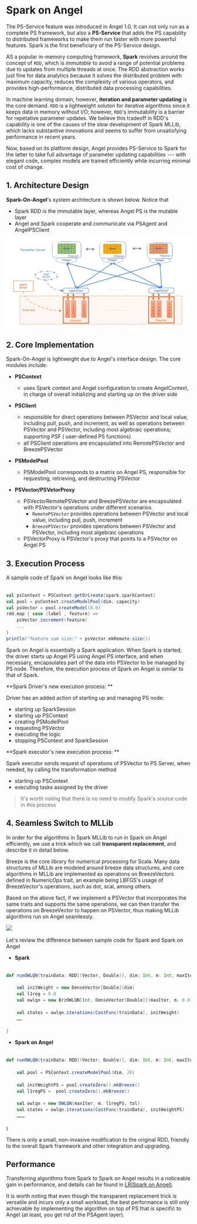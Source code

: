 # Spark on Angel

The PS-Service feature was introduced in Angel 1.0. It can not only run as a complete PS framework, but also a **PS-Service** that adds the PS capability to distributed frameworks to make them run faster with more powerful features. Spark is the first beneficiary of the PS-Service design. 

AS a popular in-memory computing framework, **Spark** revolves around the concept of `RDD`, which is *immutable* to avoid a range of potential problems due to updates from multiple threads at once. The RDD abstraction works just fine for data analytics because it solves the distributed problem with maximum capacity, reduces the complexity of various operators, and provides high-performance, distributed data processing capabilities. 

In machine learning domain, however, **iteration and parameter updating** is the core demand. `RDD` is a lightweight soluton for iterative algorithms since it keeps data in memory without I/O; however, `RDD`'s immutability is a barrier for repetative parameter updates. We believe this tradeoff in RDD's capability is one of the causes of the slow development of Spark MLLib, which lacks substantive innovations and seems to suffer from unsatisfying performance in recent years. 

Now, based on its platform design, Angel provides PS-Service to Spark for the latter to take full advantage of parameter updating capabilities --- with elegant code, complex models are trained efficiently while incurring minimal cost of change.     

## 1. Architecture Design 

**Spark-On-Angel**'s system architecture is shown below. Notice that

* Spark RDD is the immutable layer, whereas Angel PS is the mutable layer
* Angel and Spark cooperate and communicate via PSAgent and AngelPSClient

![](../img/spark_on_angel_architecture.png)

## 2. Core Implementation

Spark-On-Angel is lightweight due to Angel's interface design. The core modules include:

* **PSContext**
	* uses Spark context and Angel configuration to create AngelContext, in charge of overall initializing and starting up on the driver side

* **PSClient**
	* responsible for direct operations between PSVector and local value, including pull, push, and increment, as well as operations between PSVector and PSVector, including most algebraic operations; supporting PSF ( user-defined PS functions）
	* all PSClient operations are encapsulated into RemotePSVector and BreezePSVector

* **PSModelPool**
	* PSModelPool corresponds to a matrix on Angel PS, responsible for requesting, retrieving, and destructing PSVector 

* **PSVector/PSVetorProxy**
	* PSVectorRemotePSVector and BreezePSVector are encapsulated with PSVector's operations under different scenarios
		* `RemotePSVector` provides operations between PSVector and local value, including pull, push, increment
		* `BreezePSVector` provides operations between PSVector and PSVector, including most algebraic operations
	* PSVectorProxy is PSVector's proxy that points to a PSVector on Angel PS



## 3. Execution Process

A sample code of Spark on Angel looks like this:

```Scala

val psContext = PSContext.getOrCreate(spark.sparkContext)
val pool = psContext.createModelPool(dim, capacity)
val psVector = pool.createModel(0.0)
rdd.map { case (label , feature) =>
  	psVector.increment(feature)
  	...
}
println("feature sum size:" + psVector.mkRemote.size())
```

Spark on Angel is essentially a Spark application. When Spark is started, the driver starts up Angel PS using Angel PS interface, and when necessary, encapsulates part of the data into PSVector to be managed by PS node. Therefore, the execution process of Spark on Angel is similar to that of Spark. 

**Spark Driver's new execution process: **

Driver has an added action of starting up and managing PS node:

- starting up SparkSession
- starting up PSContext
- creating PSModelPool
- requesting PSVector
- executing the logic 
- stopping PSContext and SparkSession

**Spark executor's new execution process: **

Spark executor sends request of operations of PSVector to PS Server, when needed, by calling the transformation method 

- starting up PSContext
- executing tasks assigned by the driver

> It's worth noting that there is no need to modify Spark's source code in this process

## 4. Seamless Switch to MLLib

In order for the algorithms in Spark MLLib to run in Spark on Angel efficiently, we use a trick which we call **transparent replacement**, and describe it in detail below.

Breeze is the core library for numerical processing for Scala. Many data structures of MLLib are modeled around breeze data structures, and core algorithms in MLLib are implemented as operations on BreezeVectors defined in NumericOps trait, an example being LBFGS's usage of BreezeVector's operations, such as dot, scal, among others.

Based on the above fact, if we implement a PSVector that incorporates the same traits and supports the same operations, we can then transfer the operations on BreezeVector to happen on PSVector, thus making MLLib algorithms run on Angel seamlessly.   

![](../img/spark_on_angel_vector.png)


Let's review the difference between sample code for Spark and Spark on Angel

* **Spark**

```Scala

def runOWLQN(trainData: RDD[(Vector, Double)], dim: Int, m: Int, maxIter: Int): Unit = {

    val initWeight = new DenseVector[Double](dim)
    val l1reg = 0.0
    val owlqn = new BrzOWLQN[Int, DenseVector[Double]](maxIter, m, 0.0, 1e-5)

    val states = owlqn.iterations(CostFunc(trainData), initWeight)
    ……

}
```

* **Spark on Angel**

```Scala

def runOWLQN(trainData: RDD[(Vector, Double)], dim: Int, m: Int, maxIter: Int): Unit = {

    val pool = PSContext.createModelPool(dim, 20)

    val initWeightPS = pool.createZero().mkBreeze()
    val l1regPS =  pool.createZero().mkBreeze()

    val owlqn = new OWLQN(maxIter, m, l1regPS, tol)
    val states = owlqn.iterations(CostFunc(trainData), initWeightPS)
    ………

｝
```

There is only a small, non-invasive modification to the original RDD, friendly to the overall Spark framework and other integration and upgrading.

## Performance

Transferring algorithms from Spark to Spark on Angel results in a noticeable gain in performance, and details can be found in [LR(Spark on Angel)](../algo/spark_on_angel_optimizer.md). 

It is worth noting that even though the transparent replacement trick is versatile and incurs only a small workload, the best performance is still only achievable by implementing the algorithm on top of PS that is specific to Angel (at least, you get rid of the PSAgent layer). 
